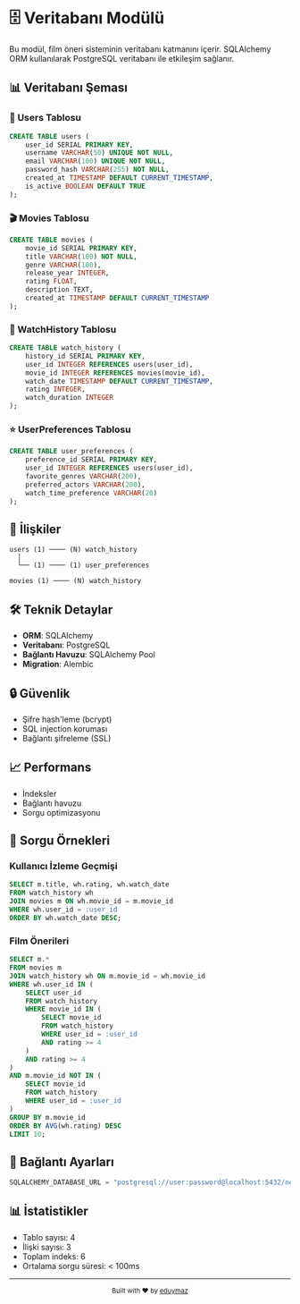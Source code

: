 # 🗄️ Veritabanı Modülü

Bu modül, film öneri sisteminin veritabanı katmanını içerir. SQLAlchemy ORM kullanılarak PostgreSQL veritabanı ile etkileşim sağlanır.

## 📊 Veritabanı Şeması

### 👥 Users Tablosu
```sql
CREATE TABLE users (
    user_id SERIAL PRIMARY KEY,
    username VARCHAR(50) UNIQUE NOT NULL,
    email VARCHAR(100) UNIQUE NOT NULL,
    password_hash VARCHAR(255) NOT NULL,
    created_at TIMESTAMP DEFAULT CURRENT_TIMESTAMP,
    is_active BOOLEAN DEFAULT TRUE
);
```

### 🎬 Movies Tablosu
```sql
CREATE TABLE movies (
    movie_id SERIAL PRIMARY KEY,
    title VARCHAR(100) NOT NULL,
    genre VARCHAR(100),
    release_year INTEGER,
    rating FLOAT,
    description TEXT,
    created_at TIMESTAMP DEFAULT CURRENT_TIMESTAMP
);
```

### 📝 WatchHistory Tablosu
```sql
CREATE TABLE watch_history (
    history_id SERIAL PRIMARY KEY,
    user_id INTEGER REFERENCES users(user_id),
    movie_id INTEGER REFERENCES movies(movie_id),
    watch_date TIMESTAMP DEFAULT CURRENT_TIMESTAMP,
    rating INTEGER,
    watch_duration INTEGER
);
```

### ⭐ UserPreferences Tablosu
```sql
CREATE TABLE user_preferences (
    preference_id SERIAL PRIMARY KEY,
    user_id INTEGER REFERENCES users(user_id),
    favorite_genres VARCHAR(200),
    preferred_actors VARCHAR(200),
    watch_time_preference VARCHAR(20)
);
```

## 🔗 İlişkiler

```
users (1) ──── (N) watch_history
  │
  └── (1) ──── (1) user_preferences

movies (1) ──── (N) watch_history
```

## 🛠️ Teknik Detaylar

- **ORM**: SQLAlchemy
- **Veritabanı**: PostgreSQL
- **Bağlantı Havuzu**: SQLAlchemy Pool
- **Migration**: Alembic

## 🔒 Güvenlik

- Şifre hash'leme (bcrypt)
- SQL injection koruması
- Bağlantı şifreleme (SSL)

## 📈 Performans

- İndeksler
- Bağlantı havuzu
- Sorgu optimizasyonu

## 📝 Sorgu Örnekleri

### Kullanıcı İzleme Geçmişi
```sql
SELECT m.title, wh.rating, wh.watch_date
FROM watch_history wh
JOIN movies m ON wh.movie_id = m.movie_id
WHERE wh.user_id = :user_id
ORDER BY wh.watch_date DESC;
```

### Film Önerileri
```sql
SELECT m.*
FROM movies m
JOIN watch_history wh ON m.movie_id = wh.movie_id
WHERE wh.user_id IN (
    SELECT user_id
    FROM watch_history
    WHERE movie_id IN (
        SELECT movie_id
        FROM watch_history
        WHERE user_id = :user_id
        AND rating >= 4
    )
    AND rating >= 4
)
AND m.movie_id NOT IN (
    SELECT movie_id
    FROM watch_history
    WHERE user_id = :user_id
)
GROUP BY m.movie_id
ORDER BY AVG(wh.rating) DESC
LIMIT 10;
```

## 🚀 Bağlantı Ayarları

```python
SQLALCHEMY_DATABASE_URL = "postgresql://user:password@localhost:5432/netflix_recommender"
```

## 📊 İstatistikler

- Tablo sayısı: 4
- İlişki sayısı: 3
- Toplam indeks: 6
- Ortalama sorgu süresi: < 100ms

---

<div align="center">
  <sub>Built with ❤️ by <a href="https://github.com/eduymaz">eduymaz</a></sub>
</div> 